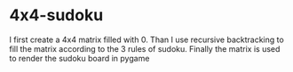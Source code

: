 # 4x4-sudoku
I first create a 4x4 matrix filled with 0. Than I use recursive backtracking to fill the matrix according to the 3 rules of sudoku. Finally the matrix is used to render the sudoku board in pygame
